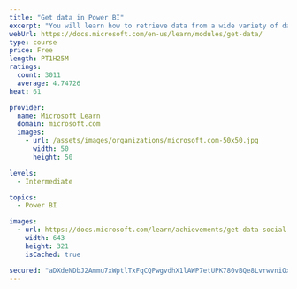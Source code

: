 ```yaml
---
title: "Get data in Power BI"
excerpt: "You will learn how to retrieve data from a wide variety of data sources, including Microsoft Excel, relational databases, and NoSQL data stores. You will also learn how to improve performance while retrieving data."
webUrl: https://docs.microsoft.com/en-us/learn/modules/get-data/
type: course
price: Free
length: PT1H25M
ratings:
  count: 3011
  average: 4.74726
heat: 61

provider:
  name: Microsoft Learn
  domain: microsoft.com
  images:
    - url: /assets/images/organizations/microsoft.com-50x50.jpg
      width: 50
      height: 50

levels:
  - Intermediate

topics:
  - Power BI

images:
  - url: https://docs.microsoft.com/learn/achievements/get-data-social.png
    width: 643
    height: 321
    isCached: true

secured: "aDXdeNDbJ2Ammu7xWptlTxFqCQPwgvdhX1lAWP7etUPK780vBQe8LvrwvniOxOB9sLs2cWGy7CdhtQWul9n7Wd1qLOpbCeYZbL0NhtO+ARvPTkNA7svievV2YqOdwHJTCDNVz0EUkfmOxsE/tU5//g/KaTGLASURin7G4zZ2j+cTfHSBeKxo/IwH8lfAGj3zVKegNr1/uQYcFxiBvTCrYF5qvlI0fgIXKojqptu0POayLjzs8jfhzBmme4CbHvW42dDckSL1RDy0uiU0v/MTruV0CzY5rGImOT10yeR526zMeQqNIhIIZjhSTN5V2jcLpkIuoaibPCZolf+OqQp6vkHPoCZ/3NutaxSPnOQ+Rf5N4VMgs+u3B5mALSjWYH8QQBF5LDVJc5x9N0OdZuTR1SE1/WKUg6AaWySNlODbkVU=;NLLVaD4JfzcAQ67gc/Wpag=="
---
```


